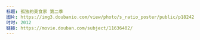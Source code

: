 ```yaml
---
标题: 孤独的美食家 第二季
图片: https://img3.doubanio.com/view/photo/s_ratio_poster/public/p1824246903.jpg
时时: 2012
链接: https://movie.douban.com/subject/11636402/
---
```

